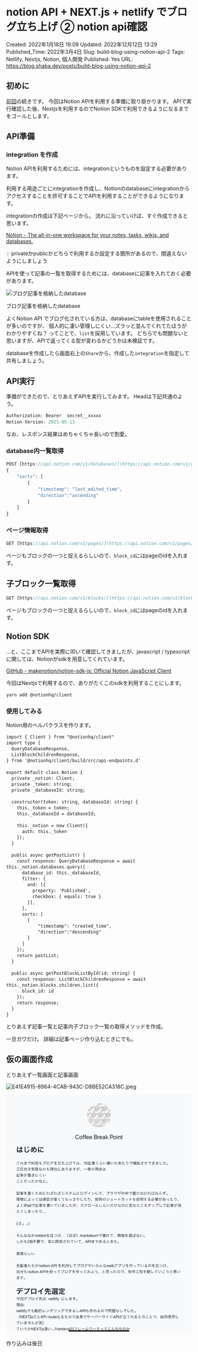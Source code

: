 # notion API + NEXT.js + netlify でブログ立ち上げ ② notion api確認

Created: 2022年1月18日 19:09
Updated: 2022年12月12日 13:29
Published_Time: 2022年3月4日
Slug: build-blog-using-notion-api-2
Tags: Netlify, Nextjs, Notion, 個人開発
Published: Yes
URL: https://blog.shaba.dev/posts/build-blog-using-notion-api-2

## 初めに

[前回](https://blog.from-garage.com/posts/build-blog-using-notion-api-1)の続きです。
今回はNotion APIを利用する準備に取り掛かります。
APIで実行確認した後、Nextjsを利用するのでNotion SDKで利用できるようになるまでをゴールとします。

## API準備

### integration を作成

Notion APIを利用するためには、integrationというものを設定する必要があります。

利用する用途ごとにintegrationを作成し、Notionのdatabaseにintegrationからアクセスすることを許可することでAPIを利用することができるようになります。

integrationの作成は下記ページから。
流れに沿っていけば、すぐ作成できると思います。

[Notion - The all-in-one workspace for your notes, tasks, wikis, and databases.](https://www.notion.so/my-integrations)

<aside>
💡 privateかpublicかどちらで利用するか設定する箇所があるので、間違えないようにしましょう

</aside>

APIを使って記事の一覧を取得するためには、databaseに記事を入れておく必要があります。

![ブログ記事を格納したdatabase](%E3%82%B9%E3%82%AF%E3%83%AA%E3%83%BC%E3%83%B3%E3%82%B7%E3%83%A7%E3%83%83%E3%83%88_2022-03-10_15.16.19.png)

ブログ記事を格納したdatabase

よくNotion API でブログ化されている方は、databaseにtableを使用されることが多いのですが、
個人的に凄い管理しにくい...ズラッと並んでくれてたほうがわかりやすくね？
ってことで、`list`を採用しています。
どちらでも問題ないと思いますが、APIで返ってくる型が変わるかどうかは未検証です。

databaseを作成したら画面右上の`Share`から、作成した`integration`を指定して共有しましょう。

## API実行

準備ができたので、とりあえずAPIを実行してみます。
Headは下記共通のよう。

```jsx
Authorization: Bearer  secret__xxxxx
Notion-Version: 2021-05-13
```

なお、レスポンス結果はめちゃくちゃ長いので割愛。

### database内一覧取得

```jsx
POST [https://api.notion.com/v1/databases/](https://api.notion.com/v1/databases/44aabc65af1740d695ffaa136252a016/query){database_id}[/query](https://api.notion.com/v1/databases/44aabc65af1740d695ffaa136252a016/query)
{
	"sorts": [
		{
			"timestamp": "last_edited_time",
			"direction":"ascending"
		}
	]
}
```

### ページ情報取得

```jsx
GET [https://api.notion.com/v1/pages/](https://api.notion.com/v1/pages/0cc5fc5b2ca1420fa242781160d16bc3){block_id}
```

ページもブロックの一つと捉えるらしいので、`block_id`にはpageのidを入れます。

## 子ブロック一覧取得

```jsx
GET [https://api.notion.com/v1/blocks/](https://api.notion.com/v1/blocks/e5aba4f5e3c441bb9f4841157b2f5482/children){block_id}[/children](https://api.notion.com/v1/blocks/e5aba4f5e3c441bb9f4841157b2f5482/children)
```

ページもブロックの一つと捉えるらしいので、`block_id`にはpageのidを入れます。

## Notion SDK

...と、ここまでAPIを実際に叩いて確認してきましたが、javascript / typescript に関しては、Notionがsdkを用意してくれています。

[GitHub - makenotion/notion-sdk-js: Official Notion JavaScript Client](https://github.com/makenotion/notion-sdk-js)

今回はNextjsで利用するので、ありがたくこのsdkを利用することにします。

```bash
yarn add @notionhq/client
```

### 使用してみる

Notion用のヘルパクラスを作ります。

```tsx
import { Client } from "@notionhq/client"
import type {
  QueryDatabaseResponse,
  ListBlockChildrenResponse,
} from '@notionhq/client/build/src/api-endpoints.d'

export default class Notion {
  private _notion: Client;
  private _token: string;
  private _databaseId: string;

  constructor(token: string, databaseId: string) {
    this._token = token;
    this._databaseId = databaseId;

    this._notion = new Client({
      auth: this._token
    });
  }

  public async getPostList() {
    const response: QueryDatabaseResponse = await this._notion.databases.query({
      database_id: this._databaseId,
      filter: {
        and: [{
          property: 'Published',
          checkbox: { equals: true }
        }],
      },
      sorts: [
        {
            "timestamp": "created_time",
            "direction":"descending"
        }
      ]
    });
    return postList;
  }

  public async getPostBlockListById(id: string) {
    const response: ListBlockChildrenResponse = await this._notion.blocks.children.list({
      block_id: id
    });
    return response;
  }
}
```

とりあえず記事一覧と記事内子ブロック一覧の取得メソッドを作成。

一旦ガワだけ。
詳細は記事ページ作り込むときにでも。

## 仮の画面作成

とりあえず一覧画面と記事画面

![E41E4915-8964-4CAB-943C-D8BE52CA318C.jpeg](E41E4915-8964-4CAB-943C-D8BE52CA318C.jpeg)

![CF35F17D-A22C-4051-A05A-479BB42EB9B3.jpeg](CF35F17D-A22C-4051-A05A-479BB42EB9B3.jpeg)

作り込みは後日